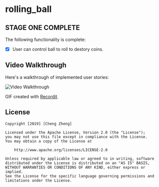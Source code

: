 # rolling_ball

## STAGE ONE COMPLETE

The following functionality is complete:

- [X] User can control ball to roll to destory coins.

## Video Walkthrough 

Here's a walkthrough of implemented user stories:

<img src='http://g.recordit.co/N7VvIllY5x.gif' title='Video Walkthrough' width='' alt='Video Walkthrough' />

GIF created with [Recordit](https://recordit.co/).

## License

    Copyright [2019] [Cheng Zheng]

    Licensed under the Apache License, Version 2.0 (the "License");
    you may not use this file except in compliance with the License.
    You may obtain a copy of the License at

        http://www.apache.org/licenses/LICENSE-2.0

    Unless required by applicable law or agreed to in writing, software
    distributed under the License is distributed on an "AS IS" BASIS,
    WITHOUT WARRANTIES OR CONDITIONS OF ANY KIND, either express or implied.
    See the License for the specific language governing permissions and
    limitations under the License.
